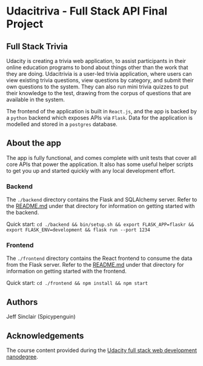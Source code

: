 # Udacitriva - Full Stack API Final Project

## Full Stack Trivia

Udacity is creating a trivia web application, to assist participants in their online education programs to bond about things other than the work that they are doing. Udacitrivia is a user-led trivia application, where users can view existing trivia questions, view questions by category, and submit their own questions to the system. They can also run mini trivia quizzes to put their knowledge to the test, drawing from the corpus of questions that are available in the system.

The frontend of the application is built in `React.js`, and the app is backed by a `python` backend which exposes APIs via `Flask`. Data for the application is modelled and stored in a `postgres` database.

## About the app

The app is fully functional, and comes complete with unit tests that cover all core APIs that power the application. It also has some useful helper scripts to get you up and started quickly with any local development effort.

### Backend

The `./backend` directory contains the Flask and SQLAlchemy server. Refer to the [README.md](./backend/README.md) under that directory for information on getting started with the backend.

Quick start: `cd ./backend && bin/setup.sh && export FLASK_APP=flaskr && export FLASK_ENV=development && flask run --port 1234`

### Frontend

The `./frontend` directory contains the React frontend to consume the data from the Flask server.  Refer to the [README.md](./frontend/README.md) under that directory for information on getting started with the frontend.

Quick start: `cd ./frontend && npm install && npm start`

## Authors

Jeff Sinclair (Spicypenguin)

## Acknowledgements

The course content provided during the [Udacity full stack web development nanodegree](https://www.udacity.com/course/full-stack-web-developer-nanodegree--nd0044).